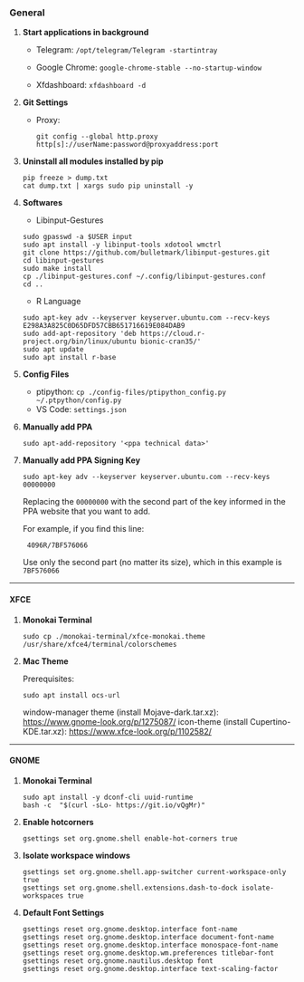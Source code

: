 ### General

1. **Start applications in background**
   
    - Telegram: `/opt/telegram/Telegram -startintray`
    
    - Google Chrome: `google-chrome-stable --no-startup-window`
    
    - Xfdashboard: `xfdashboard -d`
    
      
    
2. **Git Settings**

   - Proxy:

     ```shell
     git config --global http.proxy http[s]://userName:password@proxyaddress:port
     ```

     

3. **Uninstall all modules installed by pip**

    ```shell
    pip freeze > dump.txt
    cat dump.txt | xargs sudo pip uninstall -y
    ```

    

4. **Softwares**

    - Libinput-Gestures

    ```shell
    sudo gpasswd -a $USER input
    sudo apt install -y libinput-tools xdotool wmctrl
    git clone https://github.com/bulletmark/libinput-gestures.git
    cd libinput-gestures
    sudo make install
    cp ./libinput-gestures.conf ~/.config/libinput-gestures.conf
    cd ..
    ```

    - R Language

    ```shell
    sudo apt-key adv --keyserver keyserver.ubuntu.com --recv-keys E298A3A825C0D65DFD57CBB651716619E084DAB9
    sudo add-apt-repository 'deb https://cloud.r-project.org/bin/linux/ubuntu bionic-cran35/'
    sudo apt update
    sudo apt install r-base
    ```
    
5. **Config Files**

    - ptipython: `cp ./config-files/ptipython_config.py ~/.ptpython/config.py`
    - VS Code: `settings.json`

6. **Manually add PPA**
   ```shell
   sudo apt-add-repository '<ppa technical data>'
   ```

7. **Manually add PPA Signing Key**
   ```shell
   sudo apt-key adv --keyserver keyserver.ubuntu.com --recv-keys 00000000
   ```
   Replacing the `00000000` with the second part of the key informed in the PPA website that you want to add.

   For example, if you find this line:
   ```shell
    4096R/7BF576066
   ```
   Use only the second part (no matter its size), which in this example is `7BF576066`

---

#### XFCE

1. **Monokai Terminal**  

    ```shell
    sudo cp ./monokai-terminal/xfce-monokai.theme /usr/share/xfce4/terminal/colorschemes
    ```
    
2. **Mac Theme**

    Prerequisites:

    ``` shell
    sudo apt install ocs-url
    ```

    window-manager theme (install Mojave-dark.tar.xz): https://www.gnome-look.org/p/1275087/
    icon-theme (install Cupertino-KDE.tar.xz): https://www.xfce-look.org/p/1102582/

---

#### GNOME

1. **Monokai Terminal**

    ```shell
    sudo apt install -y dconf-cli uuid-runtime
    bash -c  "$(curl -sLo- https://git.io/vQgMr)"
    ```

2. **Enable hotcorners**  

    ```shell
    gsettings set org.gnome.shell enable-hot-corners true
    ```

3. **Isolate workspace windows**

    ```shell
    gsettings set org.gnome.shell.app-switcher current-workspace-only true
    gsettings set org.gnome.shell.extensions.dash-to-dock isolate-workspaces true
    ```

4. **Default Font Settings**

    ```shell
    gsettings reset org.gnome.desktop.interface font-name
    gsettings reset org.gnome.desktop.interface document-font-name
    gsettings reset org.gnome.desktop.interface monospace-font-name
    gsettings reset org.gnome.desktop.wm.preferences titlebar-font
    gsettings reset org.gnome.nautilus.desktop font
    gsettings reset org.gnome.desktop.interface text-scaling-factor
    ```

